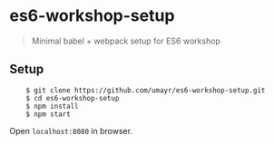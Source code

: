 # es6-workshop-setup
> Minimal babel + webpack setup for ES6 workshop

## Setup

```
    $ git clone https://github.com/umayr/es6-workshop-setup.git
    $ cd es6-workshop-setup
    $ npm install
    $ npm start
```

Open `localhost:8080` in browser.